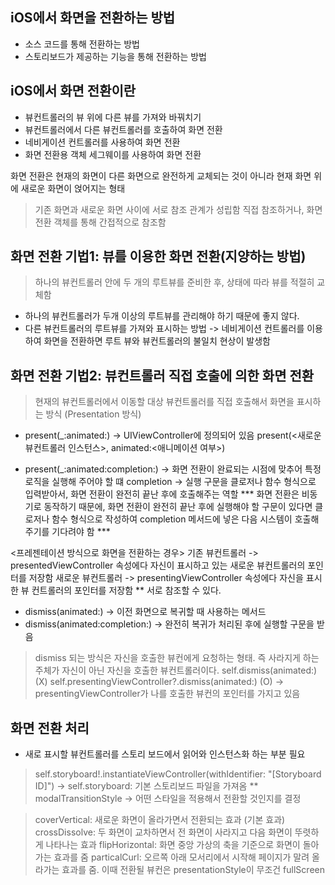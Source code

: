 ## iOS에서 화면을 전환하는 방법

  - 소스 코드를 통해 전환하는 방법
  - 스토리보드가 제공하는 기능을 통해 전환하는 방법
  
## iOS에서 화면 전환이란
  
  - 뷰컨트롤러의 뷰 위에 다른 뷰를 가져와 바꿔치기
  - 뷰컨트롤러에서 다른 뷰컨트롤러를 호출하여 화면 전환
  - 네비게이션 컨트롤러를 사용하여 화면 전환
  - 화면 전환용 객체 세그웨이를 사용하여 화면 전환

화면 전환은 현재의 화면이 다른 화면으로 완전하게 교체되는 것이 아니라 현재 화면 위에 새로운 화면이 얹어지는 형태
> 기존 화면과 새로운 화면 사이에 서로 참조 관계가 성립함
> 직접 참조하거나, 화면 전환 객체를 통해 간접적으로 참조함


## 화면 전환 기법1: 뷰를 이용한 화면 전환(지양하는 방법)
> 하나의 뷰컨트롤러 안에 두 개의 루트뷰를 준비한 후, 상태에 따라 뷰를 적절히 교체함 
* 하나의 뷰컨트롤러가 두개 이상의 루트뷰를 관리해야 하기 때문에 좋지 않다.
* 다른 뷰컨트롤러의 루트뷰를 가져와 표시하는 방법 -> 네비게이션 컨트롤러를 이용하여 화면을 전환하면 루트 뷰와 뷰컨트롤러의 불일치 현상이 발생함

## 화면 전환 기법2: 뷰컨트롤러 직접 호출에 의한 화면 전환
> 현재의 뷰컨트롤러에서 이동할 대상 뷰컨트롤러를 직접 호출해서 화면을 표시하는 방식 (Presentation 방식)
* present(_:animated:) -> UIViewController에 정의되어 있음
  present(<새로운 뷰컨트롤러 인스턴스>, animated:<애니메이션 여부>)
  
* present(_:animated:completion:) -> 화면 전환이 완료되는 시점에 맞추어 특정 로직을 실행해 주어야 할 떄
  completion -> 실행 구문을 클로저나 함수 형식으로 입력받아서, 화면 전환이 완전히 끝난 후에 호출해주는 역할
  *** 화면 전환은 비동기로 동작하기 때문에, 화면 전환이 완전히 끝난 후에 실행해야 할 구문이 있다면 클로저나 함수 형식으로 작성하여 completion 메서드에 넣은 다음 시스템이 호출해주기를 기다려야 함 ***

<프레젠테이션 방식으로 화면을 전환하는 경우>
기존 뷰컨트롤러 -> presentedViewController 속성에다 자신이 표시하고 있는 새로운 뷰컨트롤러의 포인터를 저장함
새로운 뷰컨트롤러 -> presentingViewController 속성에다 자신을 표시한 뷰 컨트롤러의 포인터를 저장함
  ** 서로 참조할 수 있다.
  
* dismiss(animated:) -> 이전 화면으로 복귀할 때 사용하는 메서드
* dismiss(animated:completion:) -> 완전히 복귀가 처리된 후에 실행할 구문을 받음
 > dismiss 되는 방식은 자신을 호출한 뷰컨에게 요청하는 형태. 즉 사라지게 하는 주체가 자신이 아닌 자신을 호출한 뷰컨트롤러이다.
 self.dismiss(animated:) (X)
 self.presentingViewController?.dismiss(animated:) (O) -> presentingViewController가 나를 호출한 뷰컨의 포인터를 가지고 있음
 
 ## 화면 전환 처리
  - 새로 표시할 뷰컨트롤러를 스토리 보드에서 읽어와 인스턴스화 하는 부분 필요
  > self.storyboard!.instantiateViewController(withIdentifier: "[Storyboard ID]") -> self.storyboard: 기본 스토리보드 파일을 가져옴
  ** modalTransitionStyle -> 어떤 스타일을 적용해서 전환할 것인지를 결정
  
  > coverVertical: 새로운 화면이 올라가면서 전환되는 효과 (기본 효과)
  > crossDissolve: 두 화면이 교차하면서 전 화면이 사라지고 다음 화면이 뚜렷하게 나타나는 효과
  > flipHorizontal: 화면 중앙 가상의 축을 기준으로 화면이 돌아가는 효과를 줌
  > particalCurl: 오르쪽 아래 모서리에서 시작해 페이지가 말려 올라가는 효과를 줌. 이때 전환될 뷰컨은 presentationStyle이 무조건 fullScreen
